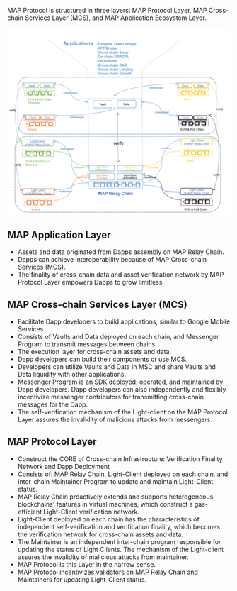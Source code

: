 MAP Protocol is structured in three layers: MAP Protocol Layer, MAP Cross-chain Services Layer (MCS), and MAP Application Ecosystem Layer.

![](3layer.png)
## MAP Application Layer

- Assets and data originated from Dapps assembly on MAP Relay Chain.
- Dapps can achieve interoperability because of MAP Cross-chain Services (MCS).
- The finality of cross-chain data and asset verification network by MAP Protocol Layer empowers Dapps to grow limitless.

## MAP Cross-chain Services Layer (MCS)

- Facilitate Dapp developers to build applications, similar to Google Mobile Services.
- Consists of Vaults and Data deployed on each chain, and Messenger Program to transmit messages between chains.
- The execution layer for cross-chain assets and data.
- Dapp developers can build their components or use MCS.
- Developers can utilize Vaults and Data in MSC and share Vaults and Data liquidity with other applications.
- Messenger Program is an SDK deployed, operated, and maintained by Dapp developers. Dapp developers can also independently and flexibly incentivize messenger contributors for transmitting cross-chain messages for the Dapp.
- The self-verification mechanism of the Light-client on the MAP Protocol Layer assures the invalidity of malicious attacks from messengers.

## MAP Protocol Layer

- Construct the CORE of Cross-chain Infrastructure: Verification Finality Network and Dapp Deployment
- Consists of: MAP Relay Chain, Light-Client deployed on each chain, and inter-chain Maintainer Program to update and maintain Light-Client status.
- MAP Relay Chain proactively extends and supports heterogeneous blockchains' features in virtual machines, which construct a gas-efficient Light-Client verification network.
- Light-Client deployed on each chain has the characteristics of independent self-verification and verification finality, which becomes the verification network for cross-chain assets and data.
- The Maintainer is an independent inter-chain program responsible for updating the status of Light Clients. The mechanism of the Light-client assures the invalidity of malicious attacks from maintainer.
- MAP Protocol is this Layer in the narrow sense.
- MAP Protocol incentivizes validators on MAP Relay Chain and Maintainers for updating Light-Client status. 
